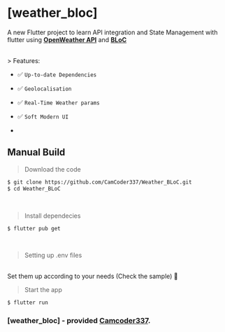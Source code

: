 # [weather_bloc]
A new Flutter project to learn API integration and State Management with flutter using **[OpenWeather API](https://openweathermap.org/api)** and **[BLoC](https://bloclibrary.dev/#/gettingstarted)**

<br />
> Features:

- ✅ `Up-to-date Dependencies`

- ✅ `Geolocalisation`

- ✅ `Real-Time Weather params`

- ✅ `Soft Modern UI`
- <br />

## Manual Build
> Download the code
```bash
$ git clone https://github.com/CamCoder337/Weather_BLoC.git
$ cd Weather_BLoC
```
<br />

> Install dependecies
```bash
$ flutter pub get
```
<br />

> Setting up .env files
<br />
Set them up according to your needs (Check the sample) 🙂

> Start the app
```bash
$ flutter run
```

### [weather_bloc] - provided **[Camcoder337](https://ftdev.me/)**.
